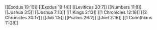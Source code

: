[[Exodus 19:10]]
[[Exodus 19:14]]
[[Leviticus 20:7]]
[[Numbers 11:8]]
[[Joshua 3:5]]
[[Joshua 7:13]]
[[1 Kings 2:13]]
[[1 Chronicles 12:18]]
[[2 Chronicles 30:17]]
[[Job 1:5]]
[[Psalms 26:2]]
[[Joel 2:16]]
[[1 Corinthians 11:28]]
